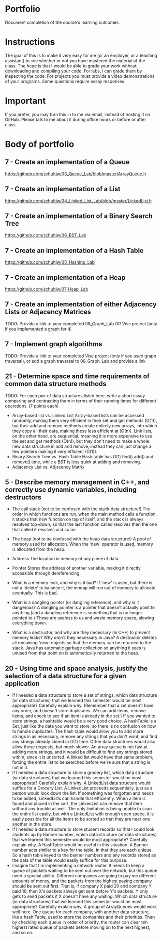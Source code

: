 Portfolio
=========
Document completion of the course's learning outcomes.

Instructions
====
The goal of this is to make it very easy for me (or an employer, or a teaching assistant) to see whether or not you have mastered the material of the class. The hope is that I would be able to grade your work without downloading and compiling your code. For labs, I can grade them by inspecting the code. For projects you must provide a video demonstrations of your programs. Some questions require essay responses.

Important
=========
If you prefer, you may turn this in to me via email, instead of hosting it on GitHub. Please talk to me about it during office hours or before or after class.

Body of portfolio
====

7 - Create an implementation of a Queue
----
https://github.com/schultjw/03_Queue_Lab/blob/master/ArrayQueue.h

7 - Create an implementation of a List
----
https://github.com/schultjw/04_Linked_List_Lab/blob/master/LinkedList.h

7 - Create an implementation of a Binary Search Tree
----
https://github.com/schultjw/06_BST_Lab

7 - Create an implementation of a Hash Table
----
https://github.com/schultjw/05_Hashing_Lab

7 - Create an implementation of a Heap
----
https://github.com/schultjw/07_Heap_Lab

7 - Create an implementation of either Adjacency Lists or Adjacency Matrices
----
TODO: Provide a link to your completed 08_Graph_Lab OR Vise project (only if you implemented a graph for it)

7 - Implement graph algorithms
----
TODO: Provide a link to your completed Vise project (only if you used graph traversal), or add a graph traversal to 08_Graph_Lab and provide a link

21 - Determine space and time requirements of common data structure methods
-----
TODO: For each pair of data structures listed here, write a short essay comparing and contrasting them in terms of their running times for different operations. (7 points each)

* Array-based list vs. Linked List
	Array-based lists can be accessed randomly, making them very efficient in their set and get methods (O(1)), but their add and remove methods create entirely new arrays,
		into which they copy all their data, making these less efficient at (O(n)). Link lists, on the other hand, are sequential, 
		meaning it is more expensive to use the set and get methods (O(n)), but they don't need to make a whole new data structure in add and remove,
		instead they can just change a few pointers making it very efficient (O(1)).
* Binary Search Tree vs. Hash Table
	Hash table has O(1) find() add() and remove() time, while a BST is less quick at adding and removing.
* Adjacency List vs. Adjacency Matrix

5 - Describe memory management in C++, and correctly use dynamic variables, including destructors
----

* The call stack (not to be confused with the stack data structure!)
	The order in which functions are run, when the main method calls a function, it stacks that new function on top of itself,
	and the stack is always resolved top-down, so that the last function called resolves then the one that called it resolves and so on.
* The heap (not to be confused with the heap data structure!)
	A pool of memory used for allocation. When the 'new' operator is used, memory is allocated from the heap.
* Address
	The location in memory of any piece of data.
* Pointer
	Stores the address of another variable, making it directly accessible through dereferencing. 


* What is a memory leak, and why is it bad?
	If 'new' is used, but there is not a 'delete' to balance it, the mheap will run out of memory to allocate eventually. This is bad.
* What is a dangling pointer (or dangling reference), and why is it dangerous?
	A dangling pointer is a pointer that doesn't actaully point to anything (and a dangling reference is something that is no longer pointed to.)
	These are useless to us and waste memory space, slowing everything down.
* What is a destructor, and why are they necessary (in C++) to prevent memory leaks? Why *aren't* they necessary in Java?
	A destructor deletes all remaining 'new' objects so that the memory can be returned to the stack.
	Java has automatic garbage collection so anything it sees is unused from that point on is automatically returned to the heap.


20 - Using time and space analysis, justify the selection of a data structure for a given application
----

* If I needed a data structure to store a set of strings, which data structure (or data structures) that we learned this semester would be most appropriate? Carefully explain why. (Remember that a set doesn't have any order, and doesn't store duplicates. We can add items, remove items, and check to see if an item is already in the set.)
	If you wanted to store strings, a hashtable would be a very good choice. A hashTable is a Set, just like the data you want to store, so there is no confusion on how to handle duplicates. 
	The hash table would allow you to add more strings in as necessary, remove any strings that you don't want, and find any strings already stored in O(1) time. Other data structures would 
	also allow these requests, but much slower. An array queue is not fast at adding more strings, and it would be difficult to find any strings stored within, since it is unsorted. A linked list would have that same problem, forcing the entire list to be searched before we're sure that a string is not in it.
* If I needed a data structure to store a grocery list, which data structure (or data structures) that we learned this semester would be most appropriate? Carefully explain why.
	A LinkedList data structure would suffice for a Grocery List. A LinkedList proceeds sequentially, just as a person would look down the list.
	If something was forgotten and needs to be added, LinkedLists can handle that efficiently. When a item is found and placed in the cart, 
	the LinkedList can remove that item without any trouble as well. The only limitation is being unable to scan the entire list easily, but with a LinkedList with enough open space,
	it is easily possible for all the items to be sorted so that they are near one another in the store.
* If I needed a data structure to store student records so that I could look students up by Banner number, which data structure (or data structures) that we learned this semester would be most appropriate? Carefully explain why.
	A HashTable would be useful in this situation. A Banner number acts similar to a key for the table, in that they are each unique. So a hash table keyed to the banner numbers and any records stored as the data of the table would easily suffice for this purpose.
* Imagine that I'm implementing a network router. It needs to keep a queue of packets waiting to be sent out over the network, but this queue need a special ability: Different companies are going to pay me different amounts of money, and the packets from the highest paying company should be sent out first. That is, if company X paid 20 and company Y paid 10, then X's packets always get sent before Y's packets. Y only gets to send packets if X doesn't have any waiting. Which data structure (or data structures) that we learned this semester would be most appropriate? Carefully explain why.
	A group of ArrayQueues would work well here. One queue for each company, with another data structure, like a hash Table, used to store the companies and their priorities. Then by checking each queue in order of priority, the router can clear teh highest rated queue of packets before moving on to the next highest, and so on.
